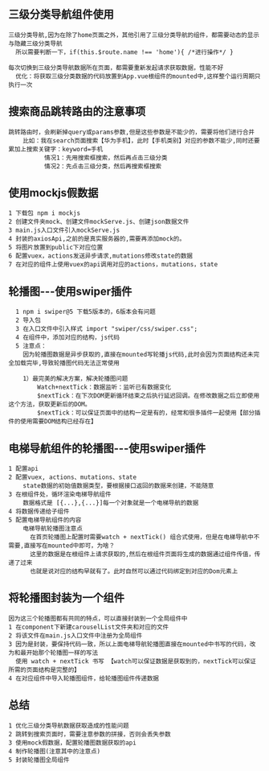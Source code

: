 ## 三级分类导航组件使用
    三级分类导航,因为在除了home页面之外，其他引用了三级分类导航的组件，都需要动态的显示与隐藏三级分类导航
      所以需要判断一下，if(this.$route.name !== 'home'){ /*进行操作*/ }

    每次切换到三级分类导航数据所在页面，都需要重新发起请求获取数据，性能不好
      优化：将获取三级分类数据的代码放置到App.vue根组件的mounted中,这样整个运行周期只执行一次

## 搜索商品跳转路由的注意事项
    跳转路由时，会刷新掉query或params参数,但是这些参数是不能少的，需要将他们进行合并
        比如：我在search页面搜索【华为手机】，此时【手机类别】对应的参数不能少,同时还要累加上搜索关键字：keyword=手机
              情况1：先用搜索框搜索，然后再点击三级分类
              情况2：先点击三级分类，然后再搜索框搜索

## 使用mockjs假数据
    1 下载包 npm i mockjs 
    2 创建文件夹mock、创建文件mockServe.js、创建json数据文件
    3 main.js入口文件引入mockServe.js
    4 封装的axiosApi,之前的是真实服务器的,需要再添加mock的。
    5 将图片放置到public下对应位置
    6 配置vuex，actions发送异步请求,mutations修改state的数据
    7 在对应的组件上使用vuex的api调用对应的actions，mutations，state


## 轮播图---使用swiper插件
      1 npm i swiper@5 下载5版本的，6版本会有问题
      2 导入包
      3 在入口文件中引入样式 import "swiper/css/swiper.css";
      4 在组件中，添加对应的结构，js代码
      5 注意点：
        因为轮播图数据是异步获取的,直接在mounted写轮播js代码,此时会因为页面结构还未完全加载完毕,导致轮播图代码无法正常使用
        
        1）最完美的解决方案，解决轮播图问题
            Watch+nextTick：数据监听：监听已有数据变化
            $nextTick：在下次DOM更新循环结束之后执行延迟回调。在修改数据之后立即使用这个方法，获取更新后的DOM。
            $nextTick：可以保证页面中的结构一定是有的，经常和很多插件一起使用【部分插件的使用需要DOM结构已经存在】

## 电梯导航组件的轮播图---使用swiper插件
    1 配置api
    2 配置vuex, actions、mutations、state
        state数据的初始值数据类型，要根据接口返回的数据来创建，不能随意
    3 在根组件处，循环渲染电梯导航组件
        数据格式是 [{...},{...}]每一个对象就是一个电梯导航的数据
    4 将数据传递给子组件
    5 配置电梯导航组件的内容
        电梯导航轮播图注意点
          在首页轮播图上配置时需要watch + nextTick() 组合式使用，但是在电梯导航中不需要,直接写在mounted中即可，为啥？
          这里的数据是在根组件上请求获取的,然后在根组件页面将生成的数据通过组件传值，传递了过来
          也就是说对应的结构早就有了。此时自然可以通过代码绑定到对应的Dom元素上

## 将轮播图封装为一个组件
    因为这三个轮播图都有共同的特点，可以直接封装到一个全局组件中
    1 在component下新建carouselList文件夹和对应的文件
    2 将该文件在main.js入口文件中注册为全局组件
    3 因为是封装，要保持代码一致，所以上面电梯导航轮播图直接在mounted中书写的代码，改为和最开始那个轮播图一样的写法
      使用 watch + nextTick 书写 【watch可以保证数据是获取到的，nextTick可以保证所需的页面结构是完整的】
    4 在对应组件中导入轮播图组件，给轮播图组件传递数据

## 总结
    1 优化三级分类导航数据获取造成的性能问题
    2 跳转到搜索页面时，需要注意参数的拼接，否则会丢失参数
    3 使用mock假数据，配置轮播图数据获取的api
    4 制作轮播图(注意其中的注意点)
    5 封装轮播图全局组件